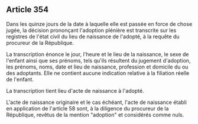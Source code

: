 Article 354
----
Dans les quinze jours de la date à laquelle elle est passée en force de chose
jugée, la décision prononçant l'adoption plénière est transcrite sur les
registres de l'état civil du lieu de naissance de l'adopté, à la requête du
procureur de la République.

La transcription énonce le jour, l'heure et le lieu de la naissance, le sexe de
l'enfant ainsi que ses prénoms, tels qu'ils résultent du jugement d'adoption,
les prénoms, noms, date et lieu de naissance, profession et domicile du ou des
adoptants. Elle ne contient aucune indication relative à la filiation réelle de
l'enfant.

La transcription tient lieu d'acte de naissance à l'adopté.

L'acte de naissance originaire et le cas échéant, l'acte de naissance établi en
application de l'article 58 sont, à la diligence du procureur de la République,
revêtus de la mention "adoption" et considérés comme nuls.
